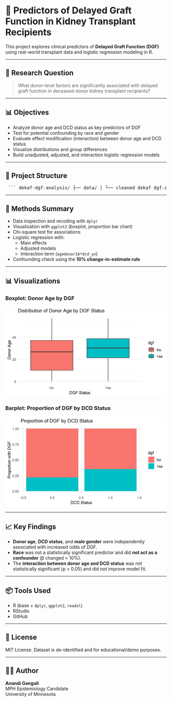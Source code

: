 # 🧬 Predictors of Delayed Graft Function in Kidney Transplant Recipients

This project explores clinical predictors of **Delayed Graft Function (DGF)** using real-world transplant data and logistic regression modeling in R. 

---

## 🧠 Research Question

> What donor-level factors are significantly associated with delayed graft function in deceased-donor kidney transplant recipients?

---

## 📊 Objectives

- Analyze donor age and DCD status as key predictors of DGF  
- Test for potential confounding by race and gender  
- Evaluate effect modification (interaction) between donor age and DCD status  
- Visualize distributions and group differences  
- Build unadjusted, adjusted, and interaction logistic regression models  

---

## 📁 Project Structure

<pre> ``` dekaf-dgf-analysis/ ├── data/ │ └── cleaned_dekaf_dgf.csv ├── scripts/ │ └── 01_data_cleaning_analysis.R ├── output/ │ └── plots/ │ ├── boxplot_donor_age_by_dgf.png │ └── barplot_dgf_by_dcd_status.png └── README.md ``` </pre>


---

## 🔬 Methods Summary

- Data inspection and recoding with `dplyr`  
- Visualization with `ggplot2` (boxplot, proportion bar chart)  
- Chi-square test for associations  
- Logistic regression with:  
  - Main effects  
  - Adjusted models  
  - Interaction term (`agedonor16*dcd_yn`)  
- Confounding check using the **10% change-in-estimate rule**

---

## 📊 Visualizations

### Boxplot: Donor Age by DGF
![Boxplot](output/plots/boxplot_donor_age_by_dgf.png)

### Barplot: Proportion of DGF by DCD Status
![Barplot](output/plots/barplot_dgf_by_dcd_status.png)

---

## 📈 Key Findings

- **Donor age**, **DCD status**, and **male gender** were independently associated with increased odds of DGF.  
- **Race** was not a statistically significant predictor and did **not act as a confounder** (β changed < 10%).  
- The **interaction between donor age and DCD status** was not statistically significant (p > 0.05) and did not improve model fit.

---

## 📦 Tools Used

- R (base + `dplyr`, `ggplot2`, `readxl`)  
- RStudio  
- GitHub  

---

## 📄 License

MIT License. Dataset is de-identified and for educational/demo purposes.

---

## 🙋‍♀️ Author

**Anandi Ganguli**  
MPH Epidemiology Candidate  
University of Minnesota
